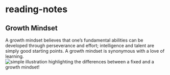 # reading-notes
## Growth Mindset
A growth mindset believes that one’s fundamental abilities can be developed through perseverance and effort; intelligence and talent are simply good starting points. A growth mindset is synonymous with a love of learning.
![simple illustration highlighting the differences between a fixed and a growth mindset!](https://www.bing.com/images/blob?bcid=S6DeyTJkvmwCqA)
